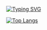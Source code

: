 [![Typing SVG](https://readme-typing-svg.demolab.com/?lines=FrontEnd+Developer;Vue+Nuxt+and+more)](https://git.io/typing-svg)

[![Top Langs](https://github-readme-stats.vercel.app/api/top-langs/?username=SpudiQ&layout=compact)](https://github.com/anuraghazra/github-readme-stats)

<!--
**SpudiQ/SpudiQ** is a ✨ _special_ ✨ repository because its `README.md` (this file) appears on your GitHub profile.

Here are some ideas to get you started:

- 🔭 I’m currently working on ...
- 🌱 I’m currently learning ...
- 👯 I’m looking to collaborate on ...
- 🤔 I’m looking for help with ...
- 💬 Ask me about ...
- 📫 How to reach me: ...
- 😄 Pronouns: ...
- ⚡ Fun fact: ...
-->
